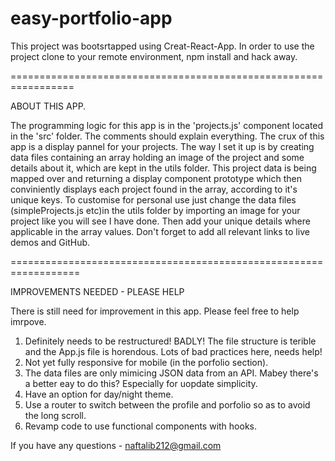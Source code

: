 # easy-portfolio-app

This project was bootsrtapped using Creat-React-App. In order to use the project clone to your remote environment, npm install and hack away.

=================================================================

ABOUT THIS APP.

The programming logic for this app is in the 'projects.js' component located in the 'src' folder. The comments should explain everything.
The crux of this app is a display pannel for your projects. The way I set it up is by creating data files containing an array holding an image of the project and some details about it, which are kept in the utils folder. This project data is being mapped over and returning a display component prototype which then conviniently displays each project found in the array, according to it's unique keys.
To customise for personal use just change the data files (simpleProjects.js etc)in the utils folder by importing an image for your project like you will see I have done. Then add your unique details where applicable in the array values. Don't forget to add all relevant links to live demos and GitHub. 

==================================================================

IMPROVEMENTS NEEDED - PLEASE HELP

There is still need for improvement in this app. Please feel free to help imrpove.

1. Definitely needs to be restructured! BADLY! The file structure is terible and the App.js file is horendous. Lots of bad practices here, needs help!
2. Not yet fully responsive for mobile (in the porfolio section).
3. The data files are only mimicing JSON data from an API. Mabey there's a better eay to do this? Especially for uopdate simplicity.
4. Have an option for day/night theme.
5. Use a router to switch between the profile and porfolio so as to avoid the long scroll.
6. Revamp code to use functional components with hooks.

If you have any questions - naftalib212@gmail.com
